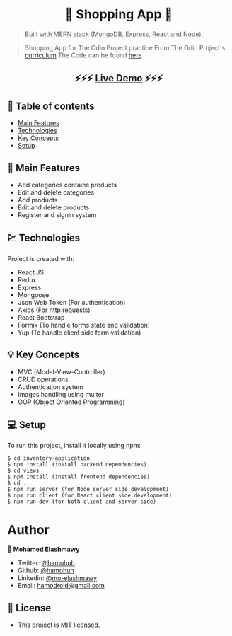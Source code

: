 <h1 align="center">  🛒 Shopping App 🛒 </h1>

> Built with MERN stack (MongoDB, Express, React and Node).

> Shopping App for The Odin Project practice
> From The Odin Project's [curriculum](https://www.theodinproject.com/courses/nodejs/lessons/inventory-application)
> The Code can be found [here](https://github.com/hamohuh/inventory-application)

### <h2 align="center"> ⚡️⚡️⚡️ [Live Demo](https://afternoon-atoll-93127.herokuapp.com/) ⚡️⚡️⚡️ </h2>

## 📜 Table of contents

- [Main Features](#main-features)
- [Technologies](#technologies)
- [Key Concepts](#key-concepts)
- [Setup](#setup)

## 🚩 Main Features

- Add categories contains products
- Edit and delete categories
- Add products
- Edit and delete products
- Register and signin system

## 💹 Technologies

Project is created with:

- React JS
- Redux
- Express
- Mongoose
- Json Web Token (For authentication)
- Axios (For http requests)
- React Bootstrap
- Formik (To handle forms state and validation)
- Yup (To handle client side form validation)

## 💡 Key Concepts

- MVC (Model-View-Controller)
- CRUD operations
- Authentication system
- Images handling using multer
- OOP (Object Oriented Programming)

## 💻 Setup

To run this project, install it locally using npm:

```
$ cd inventory-application
$ npm install (install backend dependencies)
$ cd views
$ npm install (install frontend dependencies)
$ cd ..
$ npm run server (for Node server side development)
$ npm run client (for React client side development)
$ npm run dev (for both client and server side)
```

# Author

👤 **Mohamed Elashmawy**

- Twitter: [@hamohuh](https://twitter.com/hamohuh)
- Github: [@hamohuh](https://github.com/hamohuh)
- Linkedin: [@mo-elashmawy](https://www.linkedin.com/in/mo-elashmawy/)
- Email: [hamodroid@gmail.com](mailto:hamodroid@gmail.com)

## 📝 License

- This project is [MIT](./LICENSE) licensed.
